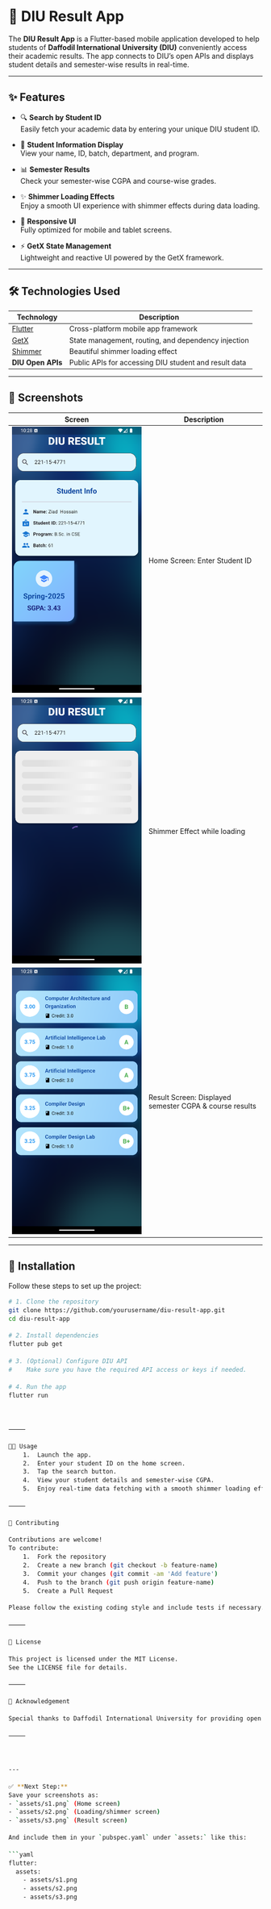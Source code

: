 # 📘 DIU Result App

The **DIU Result App** is a Flutter-based mobile application developed to help students of **Daffodil International University (DIU)** conveniently access their academic results. The app connects to DIU’s open APIs and displays student details and semester-wise results in real-time.

---

## ✨ Features

- 🔍 **Search by Student ID**  
  Easily fetch your academic data by entering your unique DIU student ID.

- 👤 **Student Information Display**  
  View your name, ID, batch, department, and program.

- 📊 **Semester Results**  
  Check your semester-wise CGPA and course-wise grades.

- ✨ **Shimmer Loading Effects**  
  Enjoy a smooth UI experience with shimmer effects during data loading.

- 📱 **Responsive UI**  
  Fully optimized for mobile and tablet screens.

- ⚡ **GetX State Management**  
  Lightweight and reactive UI powered by the GetX framework.

---

## 🛠️ Technologies Used

| Technology | Description |
|------------|-------------|
| [Flutter](https://flutter.dev/) | Cross-platform mobile app framework |
| [GetX](https://pub.dev/packages/get) | State management, routing, and dependency injection |
| [Shimmer](https://pub.dev/packages/shimmer) | Beautiful shimmer loading effect |
| **DIU Open APIs** | Public APIs for accessing DIU student and result data |

---

## 📸 Screenshots

| Screen | Description |
|--------|-------------|
| ![Home Screen](assets/s1.png) | Home Screen: Enter Student ID |
| ![Loading Screen](assets/s2.png) | Shimmer Effect while loading |
| ![Result Screen](assets/s3.png) | Result Screen: Displayed semester CGPA & course results |

---

## 🚀 Installation

Follow these steps to set up the project:

```bash
# 1. Clone the repository
git clone https://github.com/yourusername/diu-result-app.git
cd diu-result-app

# 2. Install dependencies
flutter pub get

# 3. (Optional) Configure DIU API
#    Make sure you have the required API access or keys if needed.

# 4. Run the app
flutter run



⸻

🧑‍💻 Usage
	1.	Launch the app.
	2.	Enter your student ID on the home screen.
	3.	Tap the search button.
	4.	View your student details and semester-wise CGPA.
	5.	Enjoy real-time data fetching with a smooth shimmer loading effect.

⸻

🤝 Contributing

Contributions are welcome!
To contribute:
	1.	Fork the repository
	2.	Create a new branch (git checkout -b feature-name)
	3.	Commit your changes (git commit -am 'Add feature')
	4.	Push to the branch (git push origin feature-name)
	5.	Create a Pull Request

Please follow the existing coding style and include tests if necessary.

⸻

📄 License

This project is licensed under the MIT License.
See the LICENSE file for details.

⸻

🙏 Acknowledgement

Special thanks to Daffodil International University for providing open APIs that enable this application.

⸻



---

✅ **Next Step:**  
Save your screenshots as:
- `assets/s1.png` (Home screen)
- `assets/s2.png` (Loading/shimmer screen)
- `assets/s3.png` (Result screen)

And include them in your `pubspec.yaml` under `assets:` like this:

```yaml
flutter:
  assets:
    - assets/s1.png
    - assets/s2.png
    - assets/s3.png
